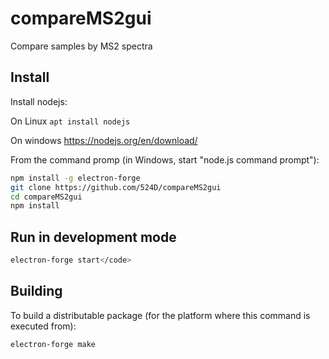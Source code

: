 # compareMS2gui
Compare samples by MS2 spectra

## Install

Install nodejs:

On Linux <code>apt install nodejs</code>

On windows https://nodejs.org/en/download/

From the command promp (in Windows, start "node.js command prompt"):
```bash
npm install -g electron-forge
git clone https://github.com/524D/compareMS2gui
cd compareMS2gui
npm install
```

## Run in development mode

```bash
electron-forge start</code>
```

## Building

To build a distributable package (for the platform where this command is executed from):
```bash
electron-forge make
```

